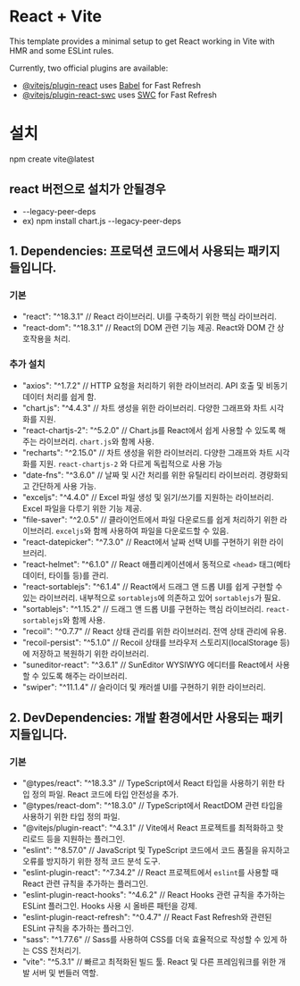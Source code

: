 # React + Vite

This template provides a minimal setup to get React working in Vite with HMR and some ESLint rules.


Currently, two official plugins are available:

- [@vitejs/plugin-react](https://github.com/vitejs/vite-plugin-react/blob/main/packages/plugin-react/README.md) uses [Babel](https://babeljs.io/) for Fast Refresh
- [@vitejs/plugin-react-swc](https://github.com/vitejs/vite-plugin-react-swc) uses [SWC](https://swc.rs/) for Fast Refresh

# 설치
npm create vite@latest

## react 버전으로 설치가 안될경우 
- --legacy-peer-deps
- ex) npm install chart.js --legacy-peer-deps
## 1. Dependencies: 프로덕션 코드에서 사용되는 패키지들입니다.
### 기본
- "react": "^18.3.1" // React 라이브러리. UI를 구축하기 위한 핵심 라이브러리.
- "react-dom": "^18.3.1" // React의 DOM 관련 기능 제공. React와 DOM 간 상호작용을 처리.
### 추가 설치
- "axios": "^1.7.2" // HTTP 요청을 처리하기 위한 라이브러리. API 호출 및 비동기 데이터 처리를 쉽게 함.
- "chart.js": "^4.4.3" // 차트 생성을 위한 라이브러리. 다양한 그래프와 차트 시각화를 지원.
- "react-chartjs-2": "^5.2.0" // Chart.js를 React에서 쉽게 사용할 수 있도록 해주는 라이브러리. `chart.js`와 함께 사용.
- "recharts": "^2.15.0" // 차트 생성을 위한 라이브러리. 다양한 그래프와 차트 시각화를 지원. `react-chartjs-2` 와 다르게 독립적으로 사용 가능
- "date-fns": "^3.6.0" // 날짜 및 시간 처리를 위한 유틸리티 라이브러리. 경량화되고 간단하게 사용 가능.
- "exceljs": "^4.4.0" // Excel 파일 생성 및 읽기/쓰기를 지원하는 라이브러리. Excel 파일을 다루기 위한 기능 제공.
- "file-saver": "^2.0.5" // 클라이언트에서 파일 다운로드를 쉽게 처리하기 위한 라이브러리. `exceljs`와 함께 사용하여 파일을 다운로드할 수 있음.
- "react-datepicker": "^7.3.0" // React에서 날짜 선택 UI를 구현하기 위한 라이브러리.
- "react-helmet": "^6.1.0" // React 애플리케이션에서 동적으로 `<head>` 태그(메타데이터, 타이틀 등)를 관리.
- "react-sortablejs": "^6.1.4" // React에서 드래그 앤 드롭 UI를 쉽게 구현할 수 있는 라이브러리. 내부적으로 `sortablejs`에 의존하고 있어 `sortablejs`가 필요.
- "sortablejs": "^1.15.2" // 드래그 앤 드롭 UI를 구현하는 핵심 라이브러리. `react-sortablejs`와 함께 사용.
- "recoil": "^0.7.7" // React 상태 관리를 위한 라이브러리. 전역 상태 관리에 유용.
- "recoil-persist": "^5.1.0" // Recoil 상태를 브라우저 스토리지(localStorage 등)에 저장하고 복원하기 위한 라이브러리.
- "suneditor-react": "^3.6.1" // SunEditor WYSIWYG 에디터를 React에서 사용할 수 있도록 해주는 라이브러리.
- "swiper": "^11.1.4" // 슬라이더 및 캐러셀 UI를 구현하기 위한 라이브러리.

## 2. DevDependencies: 개발 환경에서만 사용되는 패키지들입니다.
### 기본
- "@types/react": "^18.3.3" // TypeScript에서 React 타입을 사용하기 위한 타입 정의 파일. React 코드에 타입 안전성을 추가.
- "@types/react-dom": "^18.3.0" // TypeScript에서 ReactDOM 관련 타입을 사용하기 위한 타입 정의 파일.
- "@vitejs/plugin-react": "^4.3.1" // Vite에서 React 프로젝트를 최적화하고 핫 리로드 등을 지원하는 플러그인.
- "eslint": "^8.57.0" // JavaScript 및 TypeScript 코드에서 코드 품질을 유지하고 오류를 방지하기 위한 정적 코드 분석 도구.
- "eslint-plugin-react": "^7.34.2" // React 프로젝트에서 `eslint`를 사용할 때 React 관련 규칙을 추가하는 플러그인.
- "eslint-plugin-react-hooks": "^4.6.2" // React Hooks 관련 규칙을 추가하는 ESLint 플러그인. Hooks 사용 시 올바른 패턴을 강제.
- "eslint-plugin-react-refresh": "^0.4.7" // React Fast Refresh와 관련된 ESLint 규칙을 추가하는 플러그인.
- "sass": "^1.77.6" // Sass를 사용하여 CSS를 더욱 효율적으로 작성할 수 있게 하는 CSS 전처리기.
- "vite": "^5.3.1" // 빠르고 최적화된 빌드 툴. React 및 다른 프레임워크를 위한 개발 서버 및 번들러 역할.